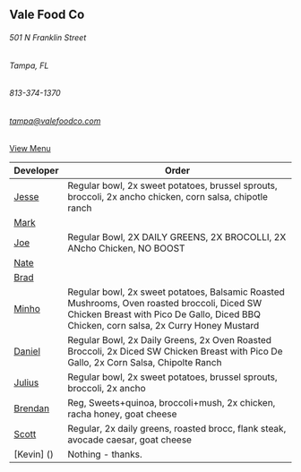 ## Vale Food Co
###### 501 N Franklin Street
###### Tampa, FL
###### 813-374-1370
###### tampa@valefoodco.com


[View Menu](https://valefoodco.revelup.com/weborder/?establishment=3)


Developer     | Order
--------------|---------------------
[Jesse](https://github.com/jessecurry)              | Regular bowl, 2x sweet potatoes, brussel sprouts, broccoli, 2x ancho chicken, corn salsa, chipotle ranch
[Mark](http://github.com/mark-smithtb)              | 
[Joe](https://github.com/Montchat)                  | Regular Bowl, 2X DAILY GREENS, 2X BROCOLLI, 2X ANcho Chicken, NO BOOST
[Nate](https://github.com/thunemn)                  | 
[Brad](https://github.com/bself)                    | 
[Minho](https://github.com/minhochoi)               | Regular bowl, 2x sweet potatoes, Balsamic Roasted Mushrooms, Oven roasted broccoli, Diced SW Chicken Breast with Pico De Gallo, Diced BBQ Chicken, corn salsa, 2x Curry Honey Mustard
[Daniel](https://github.come/dtartaglia)            | Regular Bowl, 2x Daily Greens, 2x Oven Roasted Broccoli, 2x Diced SW Chicken Breast with Pico De Gallo, 2x Corn Salsa, Chipolte Ranch
[Julius](https://github.com/jbzozowski)             | Regular bowl, 2x sweet potatoes, brussel sprouts, broccoli, 2x ancho
[Brendan](https://github.com/brendanxmac)           | Reg, Sweets+quinoa, broccoli+mush, 2x chicken, racha honey, goat cheese
[Scott](https://github.com/Scotty813)               | Regular, 2x daily greens, roasted brocc, flank steak, avocade caesar, goat cheese
[Kevin] ()                                          | Nothing - thanks.
